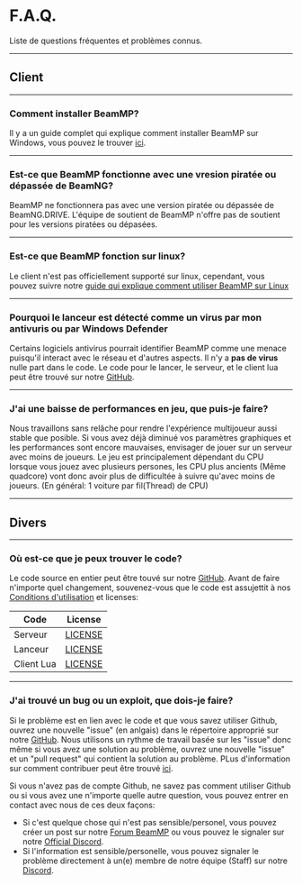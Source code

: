 # F.A.Q.
Liste de questions fréquentes et problèmes connus.

---
## **Client**

---
### **Comment installer BeamMP?**

Il y a un guide complet qui explique comment installer BeamMP sur Windows, vous pouvez le trouver [ici](https://docs.beammp.com/game/getting-started/).

---
### **Est-ce que BeamMP fonctionne avec une vresion piratée ou dépassée de BeamNG?**

BeamMP ne fonctionnera pas avec une version piratée ou dépassée de BeamNG.DRIVE.
L'équipe de soutient de BeamMP n'offre pas de soutient pour les versions piratées ou dépasées.

---
### **Est-ce que BeamMP fonction sur linux?**

Le client n'est pas officiellement supporté sur linux, cependant, vous pouvez suivre notre [guide qui explique comment utiliser BeamMP sur Linux](../game/getting-started/#2b-linux-installation)

---
### **Pourquoi le lanceur est détecté comme un virus par mon antivuris ou par Windows Defender**

Certains logiciels antivirus pourrait identifier BeamMP comme une menace puisqu'il interact avec le réseau et d'autres aspects. Il n'y a **pas de virus** nulle part dans le code. Le code pour le lancer, le serveur, et le client lua peut être trouvé sur notre [GitHub](https://github.com/BeamMP).

---
### **J'ai une baisse de performances en jeu, que puis-je faire?**

Nous travaillons sans relâche pour rendre l'expérience multijoueur aussi stable que posible. Si vous avez déjà diminué vos paramètres graphiques et les performances sont encore mauvaises, envisager de jouer sur un serveur avec moins de joueurs. Le jeu est principalement dépendant du CPU lorsque vous jouez avec plusieurs persones, les CPU plus ancients (Même quadcore) vont donc avoir plus de difficultée à suivre qu'avec moins de joueurs. (En général: 1 voiture par fil(Thread) de CPU)

---
## **Divers**

---
### **Où est-ce que je peux trouver le code?**

Le code source en entier peut être touvé sur notre [GitHub](https://github.com/BeamMP).
Avant de faire n'importe quel changement, souvenez-vous que le code est assujettit à nos  [Conditions d'utilisation](https://forum.beammp.com/t/terms-of-use-v1-0/43) et licenses:

|   Code     | License                                                                    |
|------------|:--------------------------------------------------------------------------:|
| Serveur     | [LICENSE](https://github.com/BeamMP/BeamMP-Server/blob/master/LICENSE)     |
| Lanceur   | [LICENSE](https://github.com/BeamMP/BeamMP-Launcher/blob/master/LICENSE) |
| Client Lua | [LICENSE](https://github.com/BeamMP/BeamMP/blob/development/LICENSE)    |

---
### **J'ai trouvé un bug ou un exploit, que dois-je faire?**

Si le problème est en lien avec le code et que vous savez utiliser Github, ouvrez une nouvelle "issue" (en anlgais) dans le répertoire approprié sur notre [GitHub](https://github.com/BeamMP). Nous utilisons un rythme de travail basée sur les "issue" donc même si vous avez une solution au problème, ouvrez une nouvelle "issue" et un "pull request" qui contient la solution au problème. PLus d'information sur comment contribuer peut être trouvé [ici](https://github.com/BeamMP/BeamMP/blob/development/CONTRIBUTING.md).

Si vous n'avez pas de compte Github, ne savez pas comment utiliser Github ou si vous avez une n'importe quelle autre question, vous pouvez entrer en contact avec nous de ces deux façons:

- Si c'est quelque chose qui n'est pas sensible/personel, vous pouvez créer un post sur notre [Forum BeamMP](https://forum.beammp.com) ou vous pouvez le signaler sur notre [Official Discord](https://discord.gg/beammp).
- Si l'information est sensible/personelle, vous pouvez signaler le problème directement à un(e) membre de notre équipe (Staff) sur notre [Discord](https://discord.gg/beammp).

